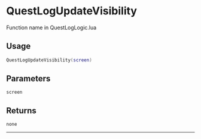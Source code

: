 # QuestLogUpdateVisibility
Function name in QuestLogLogic.lua
## Usage
```lua
QuestLogUpdateVisibility(screen)
```
## Parameters
`screen`
## Returns
`none`

---